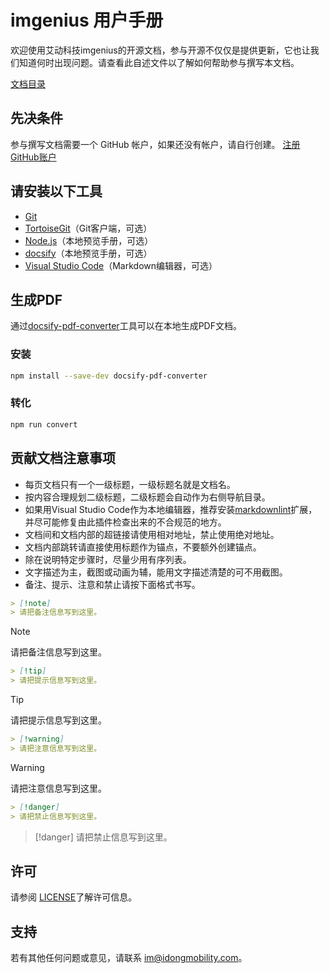 # imgenius 用户手册

欢迎使用艾动科技imgenius的开源文档，参与开源不仅仅是提供更新，它也让我们知道何时出现问题。请查看此自述文件以了解如何帮助参与撰写本文档。

[文档目录](_sidebar.md)

## 先决条件

参与撰写文档需要一个 GitHub 帐户，如果还没有帐户，请自行创建。 [注册GitHub账户](https://github.com/join)

## 请安装以下工具

* [Git](https://git-scm.com/download)
* [TortoiseGit](https://tortoisegit.org/download/)（Git客户端，可选）
* [Node.js](https://nodejs.org/zh-cn/download/)（本地预览手册，可选）
* [docsify](https://docsify.js.org/)（本地预览手册，可选）
* [Visual Studio Code](https://code.visualstudio.com/Download)（Markdown编辑器，可选）

## 生成PDF

通过[docsify-pdf-converter](https://github.com/meff34/docsify-to-pdf-converter)工具可以在本地生成PDF文档。

### 安装

```sh
npm install --save-dev docsify-pdf-converter
```

### 转化

```sh
npm run convert
```

## 贡献文档注意事项

* 每页文档只有一个一级标题，一级标题名就是文档名。
* 按内容合理规划二级标题，二级标题会自动作为右侧导航目录。
* 如果用Visual Studio Code作为本地编辑器，推荐安装[markdownlint](https://marketplace.visualstudio.com/items?itemName=DavidAnson.vscode-markdownlint)扩展，并尽可能修复由此插件检查出来的不合规范的地方。
* 文档间和文档内部的超链接请使用相对地址，禁止使用绝对地址。
* 文档内部跳转请直接使用标题作为锚点，不要额外创建锚点。
* 除在说明特定步骤时，尽量少用有序列表。
* 文字描述为主，截图或动画为辅，能用文字描述清楚的可不用截图。
* 备注、提示、注意和禁止请按下面格式书写。

```markdown
> [!note] 
> 请把备注信息写到这里。
```

> [!note] 
> 请把备注信息写到这里。

```markdown
> [!tip] 
> 请把提示信息写到这里。
```

> [!tip] 
> 请把提示信息写到这里。

```markdown
> [!warning] 
> 请把注意信息写到这里。
```

> [!warning] 
> 请把注意信息写到这里。

```markdown
> [!danger] 
> 请把禁止信息写到这里。
```

> [!danger] 
> 请把禁止信息写到这里。

## 许可

请参阅 [LICENSE](LICENSE.md)了解许可信息。

## 支持

若有其他任何问题或意见，请联系 [im@idongmobility.com](mailto:im@idongmobility.com)。
